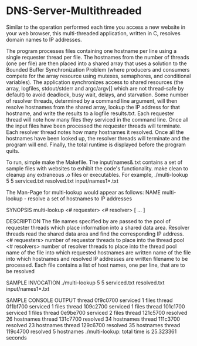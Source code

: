 # DNS-Server-Multithreaded
Similar to the operation performed each time you access a new website in your web browser, this multi-threaded application, written in C, resolves domain names to IP addresses.

The program processes files containing one hostname per line using a single requester thread per file. The hostnames from the number of threads (one per file) are then placed into a shared array that uses a solution to the Bounded Buffer Synchronization Problem (where producers and consumers compete for the array resource using mutexes, semaphores, and conditional variables). 
The application synchronizes access to shared resources (the array, logfiles, stdout/stderr and argc/argv[] which are not thread-safe by default) to avoid deadlock, busy wait, delays, and starvation. 
Some number of resolver threads, determined by a command line argument, will then resolve hostnames from the shared array, lookup the IP address for that hostname, and write the results to a logfile results.txt. Each requester thread will note how many files they serviced in the command line. Once all the input files have been processed the requester threads will terminate. Each resolver thread notes how many hostnames it resolved. Once all the hostnames have been looked up, the resolver threads will terminate and the program will end. Finally, the total runtime is displayed before the program quits. 

To run, simple make the Makefile. The input/names&.txt contains a set of sample files with websites to exhibit the code's functionality. make clean to cleanup any extraneous .o files or executables. For example,
./multi-lookup 5 5 serviced.txt resolved.txt input/names1*.txt



The Man-Page for multi-lookup would appear as follows:
NAME
multi-lookup - resolve a set of hostnames to IP addresses

SYNOPSIS
multi-lookup <# requester> <# resolver> <requester log> <resolver log> [ <data file> ... ]
  
DESCRIPTION
The file names specified by <data file> are passed to the pool of requester threads which place information into a shared data area.
Resolver threads read the shared data area and find the corresponding IP address.
 <# requesters> number of requestor threads to place into the thread pool
 <# resolvers> number of resolver threads to place into the thread pool
 <requester log> name of the file into which requested hostnames are written
 <resolver log> name of the file into which hostnames and resolved IP addresses are written
 <data file> filename to be processed. Each file contains a list of host names, one per line, that are to be resolved
   
SAMPLE INVOCATION
./multi-lookup 5 5 serviced.txt resolved.txt input/names1*.txt
   
SAMPLE CONSOLE OUTPUT
thread 0f9c0700 serviced 1 files
thread 0f1bf700 serviced 1 files
thread 109c2700 serviced 1 files
thread 101c1700 serviced 1 files
thread 0e9be700 serviced 2 files
thread 121c5700 resolved 26 hostnames
thread 131c7700 resolved 34 hostnames
thread 111c3700 resolved 23 hostnames
thread 129c6700 resolved 35 hostnames
thread 119c4700 resolved 5 hostnames 
./multi-lookup: total time is 25.323361 seconds
